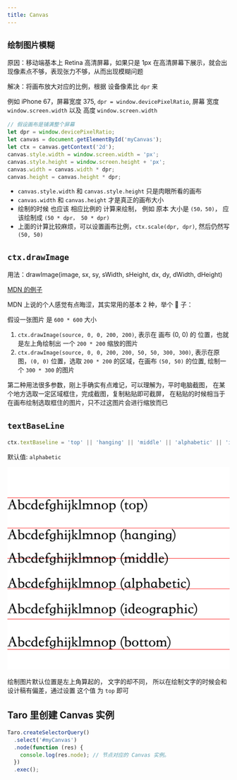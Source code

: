 ```yaml
---
title: Canvas
---
```


## `绘制图片模糊`

原因：移动端基本上 Retina 高清屏幕，如果只是 1px 在高清屏幕下展示，就会出现像素点不够，表现张力不够，从而出现模糊问题

解决：将画布放大对应的比例，根据 设备像素比 `dpr` 来

例如 iPhone 67，屏幕宽度 375, `dpr = window.devicePixelRatio`, 屏幕 宽度 `window.screen.width` 以及 高度 `window.screen.width`

```js
// 假设画布是铺满整个屏幕
let dpr = window.devicePixelRatio;
let canvas = document.getElementById('myCanvas');
let ctx = canvas.getContext('2d');
canvas.style.width = window.screen.width = 'px';
canvas.style.height = window.screen.height + 'px';
canvas.width = canvas.width * dpr;
canvas.height = canvas.height * dpr;
```

- `canvas.style.width` 和 `canvas.style.height` 只是肉眼所看的画布
- `canvas.width` 和 `canvas.height` 才是真正的画布大小
- 绘制的时候 也应该 相应比例的 计算来绘制， 例如 原本 大小是 `(50，50)`， 应该绘制成 `(50 * dpr， 50 * dpr)`
- 上面的计算比较麻烦，可以设置画布比例，`ctx.scale(dpr, dpr)`, 然后仍然写 `(50, 50)`

## `ctx.drawImage`

用法：drawImage(image, sx, sy, sWidth, sHeight, dx, dy, dWidth, dHeight)

[MDN 的例子](https://developer.mozilla.org/zh-CN/docs/Web/API/Canvas_API/Tutorial/Using_images)

MDN 上说的个人感觉有点晦涩，其实常用的基本 2 种，举个 🌰 子：

假设一张图片 是 `600 * 600` 大小

1. `ctx.drawImage(source, 0, 0, 200, 200)`, 表示在 画布 (0, 0) 的 位置，也就是左上角绘制出 一个 `200 * 200` 缩放的图片
2. `ctx.drawImage(source, 0, 0, 200, 200, 50, 50, 300, 300)`, 表示在原图，`(0, 0)` 位置，选取 `200 * 200` 的区域，在画布 `(50, 50)` 的位置, 绘制一个 `300 * 300` 的图片

第二种用法很多参数，刚上手确实有点难记，可以理解为，平时电脑截图， 在某个地方选取一定区域框住，完成截图，复制粘贴即可截屏， 在粘贴的时候相当于在画布绘制选取框住的图片，只不过这图片会进行缩放而已

## `textBaseLine`

```js
ctx.textBaseline = 'top' || 'hanging' || 'middle' || 'alphabetic' || 'ideographic' || 'bottom';
```

默认值: `alphabetic`

![textBaseLine](/images/textBaseLine.png)

绘制图片默认位置是左上角算起的， 文字的却不同， 所以在绘制文字的时候会和设计稿有偏差，通过设置 这个值 为 `top` 即可

## Taro 里创建 Canvas 实例

```js
Taro.createSelectorQuery()
  .select('#myCanvas')
  .node(function (res) {
    console.log(res.node); // 节点对应的 Canvas 实例。
  })
  .exec();
```
